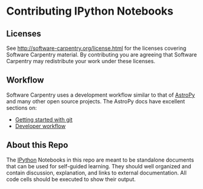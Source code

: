 Contributing IPython Notebooks
==============================

Licenses
--------

See http://software-carpentry.org/license.html for the licenses covering
Software Carpentry material. By contributing you are agreeing that
Software Carpentry may redistribute your work under these licenses.

Workflow
--------

Software Carpentry uses a development workflow similar to that of
[AstroPy][] and many other open source projects. The AstroPy docs have
excellent sections on:

* [Getting started with git][astropy-git]
* [Developer workflow][astropy-workflow]

About this Repo
---------------

The [IPython][] Notebooks in this repo are meant to be standalone documents
that can be used for self-guided learning. They should well organized and
contain discussion, explanation, and links to external documentation. All code
cells should be executed to show their output.

[AstroPy]: http://astropy.org
[astropy-git]: http://astropy.readthedocs.org/en/latest/development/workflow/index.html#getting-started-with-git
[astropy-workflow]: http://astropy.readthedocs.org/en/latest/development/workflow/development_workflow.html
[IPython]: http://ipython.org
